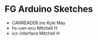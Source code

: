 # FG Arduino Sketches  
 - CANREADER.ino Kyle May
 - hs-can-ecu Mitchell H
 - icc-interface Mitchell H
 
